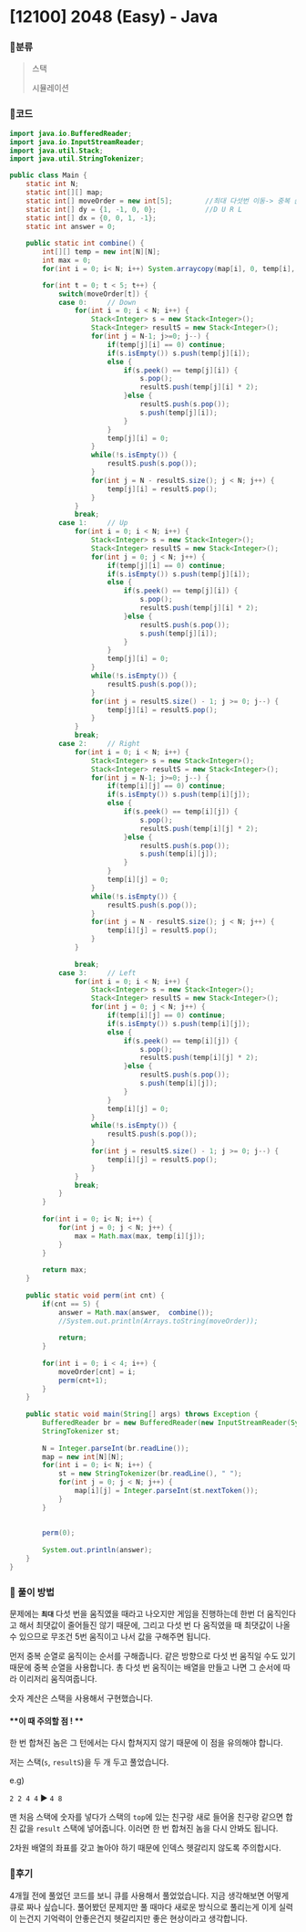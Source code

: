 # [12100] 2048 (Easy) - Java

###   :game_die:분류

> 스택
>
> 시뮬레이션



###  :game_die:코드

```java
import java.io.BufferedReader;
import java.io.InputStreamReader;
import java.util.Stack;
import java.util.StringTokenizer;

public class Main {
	static int N;
	static int[][] map;
	static int[] moveOrder = new int[5];		//최대 다섯번 이동-> 중복 순열
	static int[] dy = {1, -1, 0, 0};			//D U R L
	static int[] dx = {0, 0, 1, -1};
	static int answer = 0;
	
	public static int combine() {
		int[][] temp = new int[N][N];
		int max = 0;
		for(int i = 0; i< N; i++) System.arraycopy(map[i], 0, temp[i], 0, map[i].length);

		for(int t = 0; t < 5; t++) {
			switch(moveOrder[t]) {
			case 0:		// Down
				for(int i = 0; i < N; i++) {
					Stack<Integer> s = new Stack<Integer>();
					Stack<Integer> resultS = new Stack<Integer>();
					for(int j = N-1; j>=0; j--) {
						if(temp[j][i] == 0) continue;
						if(s.isEmpty()) s.push(temp[j][i]);
						else {
							if(s.peek() == temp[j][i]) {
								s.pop();
								resultS.push(temp[j][i] * 2);
							}else {
								resultS.push(s.pop());
								s.push(temp[j][i]);
							}
						}
						temp[j][i] = 0;
					}
					while(!s.isEmpty()) {
						resultS.push(s.pop());
					}
					for(int j = N - resultS.size(); j < N; j++) {
						temp[j][i] = resultS.pop();
					}
				}
				break;
			case 1:		// Up
				for(int i = 0; i < N; i++) {
					Stack<Integer> s = new Stack<Integer>();
					Stack<Integer> resultS = new Stack<Integer>();
					for(int j = 0; j < N; j++) {
						if(temp[j][i] == 0) continue;
						if(s.isEmpty()) s.push(temp[j][i]);
						else {
							if(s.peek() == temp[j][i]) {
								s.pop();
								resultS.push(temp[j][i] * 2);
							}else {
								resultS.push(s.pop());
								s.push(temp[j][i]);
							}
						}
						temp[j][i] = 0;
					}
					while(!s.isEmpty()) {
						resultS.push(s.pop());
					}
					for(int j = resultS.size() - 1; j >= 0; j--) {
						temp[j][i] = resultS.pop();
					}
				}
				break;
			case 2:		// Right
				for(int i = 0; i < N; i++) {
					Stack<Integer> s = new Stack<Integer>();
					Stack<Integer> resultS = new Stack<Integer>();
					for(int j = N-1; j>=0; j--) {
						if(temp[i][j] == 0) continue;
						if(s.isEmpty()) s.push(temp[i][j]);
						else {
							if(s.peek() == temp[i][j]) {
								s.pop();
								resultS.push(temp[i][j] * 2);
							}else {
								resultS.push(s.pop());
								s.push(temp[i][j]);
							}
						}
						temp[i][j] = 0;
					}
					while(!s.isEmpty()) {
						resultS.push(s.pop());
					}
					for(int j = N - resultS.size(); j < N; j++) {
						temp[i][j] = resultS.pop();
					}
				}
				
				break;
			case 3:		// Left
				for(int i = 0; i < N; i++) {
					Stack<Integer> s = new Stack<Integer>();
					Stack<Integer> resultS = new Stack<Integer>();
					for(int j = 0; j < N; j++) {
						if(temp[i][j] == 0) continue;
						if(s.isEmpty()) s.push(temp[i][j]);
						else {
							if(s.peek() == temp[i][j]) {
								s.pop();
								resultS.push(temp[i][j] * 2);
							}else {
								resultS.push(s.pop());
								s.push(temp[i][j]);
							}
						}
						temp[i][j] = 0;
					}
					while(!s.isEmpty()) {
						resultS.push(s.pop());
					}
					for(int j = resultS.size() - 1; j >= 0; j--) {
						temp[i][j] = resultS.pop();
					}
				}
				break;
			}
		}
		
		for(int i = 0; i< N; i++) {
			for(int j = 0; j < N; j++) {
				max = Math.max(max, temp[i][j]);
			}
		}
		
		return max;
	}
	
	public static void perm(int cnt) {
		if(cnt == 5) {
			answer = Math.max(answer,  combine());
			//System.out.println(Arrays.toString(moveOrder));
			
			return;
		}
		
		for(int i = 0; i < 4; i++) {
			moveOrder[cnt] = i;
			perm(cnt+1);
		}
	}
	
    public static void main(String[] args) throws Exception {
        BufferedReader br = new BufferedReader(new InputStreamReader(System.in));
        StringTokenizer st;
        
        N = Integer.parseInt(br.readLine());
        map = new int[N][N];
        for(int i = 0; i< N; i++) {
        	st = new StringTokenizer(br.readLine(), " ");
        	for(int j = 0; j < N; j++) {
        		map[i][j] = Integer.parseInt(st.nextToken());        		
        	}
        }
        
        
        perm(0);
        
        System.out.println(answer);
    }
}
```



### :game_die: 풀이 방법

문제에는 **`최대`** 다섯 번을 움직였을 때라고 나오지만 게임을 진행하는데 한번 더 움직인다고 해서 최댓값이 줄어들진 않기 때문에, 그리고 다섯 번 다 움직였을 때 최댓값이 나올 수 있으므로 무조건 5번 움직이고 나서 값을 구해주면 됩니다.

먼저 중복 순열로 움직이는 순서를 구해줍니다. 같은 방향으로 다섯 번 움직일 수도 있기 때문에 중복 순열을 사용합니다. 총 다섯 번 움직이는 배열을 만들고 나면 그 순서에 따라 이리저리 움직여줍니다.

숫자 계산은 스택을 사용해서 구현했습니다.

#### **이 때 주의할 점 ! **

한 번 합쳐진 놈은 그 턴에서는 다시 합쳐지지 않기 때문에 이 점을 유의해야 합니다. 

저는 스택(`s`, `resultS`)을 두 개 두고 풀었습니다.

e.g)

`2 2 4 4` :arrow_forward: `4 8`

맨 처음 스택에 숫자를 넣다가 스택의 `top`에 있는 친구랑 새로 들어올 친구랑 같으면 합친 값을 `result` 스택에 넣어줍니다. 이러면 한 번 합쳐진 놈을 다시 안봐도 됩니다.

2차원 배열의 좌표를 갖고 놀아야 하기 때문에 인덱스 헷갈리지 않도록 주의합시다.



###  :game_die:후기

4개월 전에 풀었던 코드를 보니 큐를 사용해서 풀었었습니다. 지금 생각해보면 어떻게 큐로 짜나 싶습니다. 풀어봤던 문제지만 풀 때마다 새로운 방식으로 풀리는게 이게 실력이 는건지 기억력이 안좋은건지 헷갈리지만 좋은 현상이라고 생각합니다.